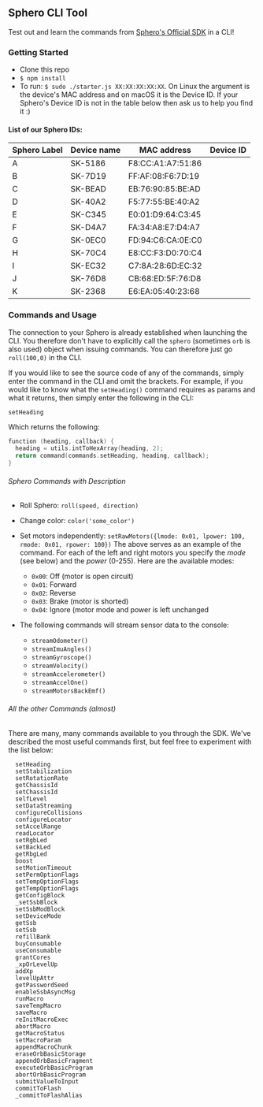 
## Sphero CLI Tool

Test out and learn the commands from [Sphero's Official SDK](https://github.com/orbotix/sphero.js) in a CLI!



### Getting Started

* Clone this repo
* `$ npm install`
* To run: `$ sudo ./starter.js XX:XX:XX:XX:XX`. On Linux the argument is the device's MAC address and on macOS it is the Device ID. If your Sphero's Device ID is not in the table below then ask us to help you find it :)

#### List of our Sphero IDs:

| Sphero Label | Device name	  | MAC address       | Device ID                        |
| -------------| -------------- | ----------------- | -------------------------------- |
| A            | SK-5186        | F8:CC:A1:A7:51:86	| |
| B            | SK-7D19        | FF:AF:08:F6:7D:19	| |
| C            | SK-BEAD        | EB:76:90:85:BE:AD	| |
| D            | SK-40A2        | F5:77:55:BE:40:A2	| |
| E            | SK-C345        | E0:01:D9:64:C3:45	| |
| F            | SK-D4A7        | FA:34:A8:E7:D4:A7	| |
| G            | SK-0EC0        | FD:94:C6:CA:0E:C0	| |
| H            | SK-70C4        | E8:CC:F3:D0:70:C4	| |
| I            | SK-EC32        | C7:8A:28:6D:EC:32	| |
| J            | SK-76D8        | CB:68:ED:5F:76:D8	| |
| K            | SK-2368        | E6:EA:05:40:23:68	| |

### Commands and Usage
The connection to your Sphero is already established when launching the CLI. You therefore don't have to explicitly call the `sphero` (sometimes `orb` is also used) object when issuing commands. You can therefore just go `roll(100,0)` in the CLI.

If you would like to see the source code of any of the commands, simply enter the command in the CLI and omit the brackets. For example, if you would like to know what the `setHeading()` command requires as params and what it returns, then simply enter the following in the CLI:

`setHeading`

Which returns the following:

```c
function (heading, callback) {
  heading = utils.intToHexArray(heading, 2);
  return command(commands.setHeading, heading, callback);
}
```


###### Sphero Commands with Description

* Roll Sphero:
`roll(speed, direction)`

* Change color:
`color('some_color')`

* Set motors independently:
`setRawMotors({lmode: 0x01, lpower: 100, rmode: 0x01, rpower: 100})`
The above serves as an example of the command. For each of the left and right motors you specify the <i>mode</i> (see below) and the <i>power</i> (0-255). Here are the available modes:
  * `0x00`: Off (motor is open circuit)
  * `0x01`: Forward
  * `0x02`: Reverse
  * `0x03`: Brake (motor is shorted)
  * `0x04`: Ignore (motor mode and power is left unchanged


* The following commands will stream sensor data to the console:
  * `streamOdometer()`
  * `streamImuAngles()`
  * `streamGyroscope()`
  * `streamVelocity()`
  * `streamAccelerometer()`
  * `streamAccelOne()`
  * `streamMotorsBackEmf()`

###### All the other Commands (almost)

There are many, many commands available to you through the SDK. We've described the most useful commands first, but feel free to experiment with the list below:

<!-- Below is from /lib/commands/sphero.js -->
```
  setHeading
  setStabilization
  setRotationRate
  getChassisId
  setChassisId
  selfLevel
  setDataStreaming
  configureCollisions
  configureLocator
  setAccelRange
  readLocator
  setRgbLed
  setBackLed
  getRbgLed
  boost
  setMotionTimeout
  setPermOptionFlags
  setTempOptionFlags
  getTempOptionFlags
  getConfigBlock
  _setSsbBlock
  setSsbModBlock
  setDeviceMode
  getSsb
  setSsb
  refillBank
  buyConsumable
  useConsumable
  grantCores
  _xpOrLevelUp
  addXp
  levelUpAttr
  getPasswordSeed
  enableSsbAsyncMsg
  runMacro
  saveTempMacro
  saveMacro
  reInitMacroExec
  abortMacro
  getMacroStatus
  setMacroParam
  appendMacroChunk
  eraseOrbBasicStorage
  appendOrbBasicFragment
  executeOrbBasicProgram
  abortOrbBasicProgram
  submitValueToInput
  commitToFlash
  _commitToFlashAlias
```



<!--
  Have a look here for more commands: https://sdk.sphero.com/community-apis/javascript-sdk/
  getPowerState()
  sleep()
  getVoltageTripPoints() && setVoltageTripPoints()
  setInactivityTimeout()
  assignTime()
 -->
